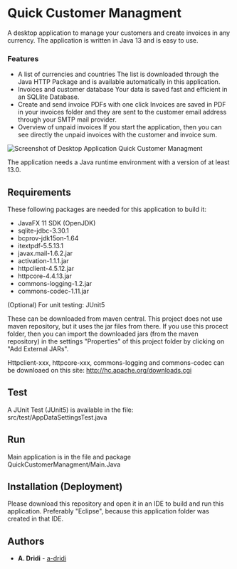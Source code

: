 # Quick Customer Managment

A desktop application to manage your customers and create invoices in any currency.
The application is written in Java 13 and is easy to use. 

### Features
- A list of currencies and countries
The list is downloaded through the Java HTTP Package and is available automatically in this application.
- Invoices and customer database
Your data is saved fast and efficient in an SQLlite Database.
- Create and send invoice PDFs with one click
Invoices are saved in PDF in your invoices folder and they are sent to the customer email address through your SMTP mail provider.
- Overview of unpaid invoices
If you start the application, then you can see directly the unpaid invoices with the customer and invoice sum. 

![Screenshot of Desktop Application Quick Customer Managment](https://raw.githubusercontent.com/a-dridi/QuickCustomerManagment/master/screenshot.PNG)

The application needs a Java runtime environment with a version of at least 13.0.

## Requirements
These following packages are needed for this application to build it:
- JavaFX 11 SDK (OpenJDK)
- sqlite-jdbc-3.30.1
- bcprov-jdk15on-1.64
- itextpdf-5.5.13.1
- javax.mail-1.6.2.jar
- activation-1.1.1.jar
- httpclient-4.5.12.jar
- httpcore-4.4.13.jar
- commons-logging-1.2.jar
- commons-codec-1.11.jar

(Optional) For unit testing: JUnit5

These can be downloaded from maven central. This project does not use maven repository, but it uses the jar files from there.
If you use this procect folder, then you can import the downloaded jars (from the maven repository) in the settings "Properties" of this project folder by clicking on "Add External JARs".

Httpclient-xxx, httpcore-xxx, commons-logging and commons-codec can be downloaed on this site: 
http://hc.apache.org/downloads.cgi

## Test
A JUnit Test (JUnit5) is available in the file: src/test/AppDataSettingsTest.java

## Run
Main application is in the file and package QuickCustomerManagment/Main.Java

## Installation (Deployment)
Please download this repository and open it in an IDE to build and run this application. Preferably "Eclipse", because this application folder was created in that IDE.

## Authors

* **A. Dridi** - [a-dridi](https://github.com/a-dridi/)

